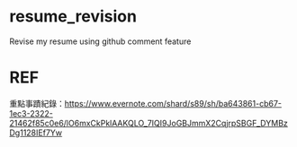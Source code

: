 # resume_revision
Revise my resume using github comment feature

# REF

重點事蹟紀錄：https://www.evernote.com/shard/s89/sh/ba643861-cb67-1ec3-2322-21462f85c0e6/lO6mxCkPklAAKQLO_7IQI9JoGBJmmX2CqjrpSBGF_DYMBzDg1128IEf7Yw
